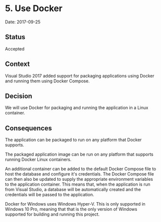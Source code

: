 # 5. Use Docker

Date: 2017-09-25

## Status

Accepted

## Context

Visual Studio 2017 added support for packaging applications using Docker and running them using Docker Compose.

## Decision

We will use Docker for packaging and running the application in a Linux container.

## Consequences

The application can be packaged to run on any platform that Docker supports.

The packaged application image can be run on any platform that supports running Docker Linux containers.

An additional container can be added to the default Docker Compose file to host the database and configure it's credentials. The Docker Compose file can then also be updated to supply the appropriate environment variables to the application container. This means that, when the application is run from Visual Studio, a database will be automatically created and the credentials will be passed to the application.

Docker for Windows uses Windows Hyper-V. This is only supported in Windows 10 Pro, meaning that that is the only version of Windows supported for building and running this project.
